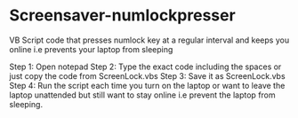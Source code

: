 # Screensaver-numlockpresser
VB Script code that presses numlock key at a regular interval and keeps you online i.e prevents your laptop from sleeping

Step 1: Open notepad 
Step 2: Type the exact code including the spaces or just copy the code from ScreenLock.vbs
Step 3: Save it as ScreenLock.vbs
Step 4: Run the script each time you turn on the laptop or want to leave the laptop unattended but still want to stay online i.e prevent the laptop from sleeping.
